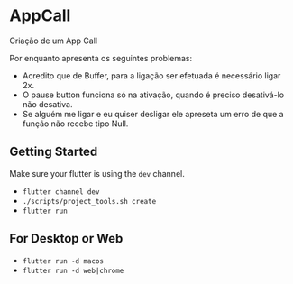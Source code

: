 # AppCall

Criação de um App Call

Por enquanto apresenta os seguintes problemas:
 - Acredito que de Buffer, para a ligação ser efetuada é necessário ligar 2x.
 - O pause button funciona só na ativação, quando é preciso desativá-lo não desativa.
 - Se alguém me ligar e eu quiser desligar ele apreseta um erro de que a função não recebe tipo Null.

## Getting Started

Make sure your flutter is using the `dev` channel.

- `flutter channel dev`
- `./scripts/project_tools.sh create`
- `flutter run`

## For Desktop or Web
- `flutter run -d macos`
- `flutter run -d web|chrome`
